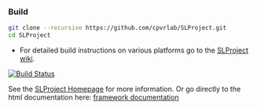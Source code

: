 ### Build
```sh
git clone --recursive https://github.com/cpvrlab/SLProject.git
cd SLProject
```

* For detailed build instructions on various platforms go to the [SLProject wiki](https://github.com/cpvrlab/SLProject/wiki).

[![Build Status](https://travis-ci.org/cpvrlab/SLProject.svg?branch=master)](https://travis-ci.org/cpvrlab/SLProject)

See the [SLProject Homepage](http://cpvrlab.github.io/SLProject_doc/) for more information.
Or go directly to the html documentation here: [framework documentation](http://cpvrlab.github.io/SLProject_doc/html/index.html)
